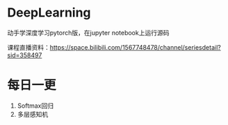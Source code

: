 # DeepLearning
动手学深度学习pytorch版，在jupyter notebook上运行源码

课程直播资料：https://space.bilibili.com/1567748478/channel/seriesdetail?sid=358497

# 每日一更
1. Softmax回归
2. 多层感知机
